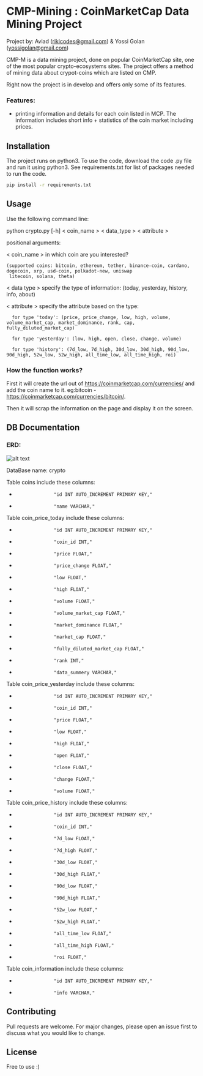# CMP-Mining : CoinMarketCap Data Mining Project
Project by: Aviad (rikicodes@gmail.com) & Yossi Golan (yossigolan@gmail.com)

CMP-M is a data mining project, done on popular CoinMarketCap site, one of the most popular crypto-ecosystems sites.
The project offers a method of mining data about crypot-coins which are listed on CMP.

Right now the project is in develop and offers only some of its features.

### Features:
- printing information and details for each coin listed in MCP. The information includes short info + statistics of the coin market including prices.

## Installation

The project runs on python3.
To use the code, download the code .py file and run it using python3.
See requirements.txt for list of packages needed to run the code.

```bash
pip install -r requirements.txt 
```

## Usage

Use the following command line:

python crypto.py [-h] < coin_name > < data_type > < attribute >
  
positional arguments:
  
  < coin_name >  in which coin are you interested?
    
    (supported coins: bitcoin, ethereum, tether, binance-coin, cardano, dogecoin, xrp, usd-coin, polkadot-new, uniswap
     litecoin, solana, theta)
    
  < data type >  specify the type of information: (today, yesterday, history, info, about)
      
  < attribute >  specify the attribute based on the type:
    
      for type 'today': (price, price_change, low, high, volume, volume_market_cap, market_dominance, rank, cap, fully_diluted_market_cap)
    
      for type 'yesterday': (low, high, open, close, change, volume)
    
      for type 'history': (7d_low, 7d_high, 30d_low, 30d_high, 90d_low, 90d_high, 52w_low, 52w_high, all_time_low, all_time_high, roi)

### How the function works?

First it will create the url out of https://coinmarketcap.com/currencies/ and add the coin name to it. 
eg:bitcoin - https://coinmarketcap.com/currencies/bitcoin/.

Then it will scrap the information on the page and display it on the screen.

## DB Documentation

### ERD:

![alt text](https://github.com/yossigolan/data-mining-project/blob/yossi_branch/MiningProject%20.png?raw=true)

DataBase name: crypto

Table coins include these columns:
-                   "id INT AUTO_INCREMENT PRIMARY KEY," 
-                   "name VARCHAR,"
                   
Table coin_price_today include these columns:
-                   "id INT AUTO_INCREMENT PRIMARY KEY," 
-                   "coin_id INT," 
-                   "price FLOAT," 
-                   "price_change FLOAT," 
-                   "low FLOAT," 
-                   "high FLOAT," 
-                   "volume FLOAT," 
-                   "volume_market_cap FLOAT," 
-                   "market_dominance FLOAT," 
-                   "market_cap FLOAT," 
-                   "fully_diluted_market_cap FLOAT," 
-                   "rank INT," 
-                   "data_summery VARCHAR," 
                   
Table coin_price_yesterday include these columns:
-                   "id INT AUTO_INCREMENT PRIMARY KEY," 
-                   "coin_id INT," 
-                   "price FLOAT," 
-                   "low FLOAT," 
-                   "high FLOAT," 
-                   "open FLOAT," 
-                   "close FLOAT," 
-                   "change FLOAT," 
-                   "volume FLOAT,"              

Table coin_price_history include these columns:
-                   "id INT AUTO_INCREMENT PRIMARY KEY," 
-                   "coin_id INT," 
-                   "7d_low FLOAT," 
-                   "7d_high FLOAT," 
-                   "30d_low FLOAT," 
-                   "30d_high FLOAT," 
-                   "90d_low FLOAT," 
-                   "90d_high FLOAT," 
-                   "52w_low FLOAT," 
-                   "52w_high FLOAT," 
-                   "all_time_low FLOAT," 
-                   "all_time_high FLOAT," 
-                   "roi FLOAT," 

Table coin_information include these columns:
-                   "id INT AUTO_INCREMENT PRIMARY KEY," 
-                   "info VARCHAR," 

## Contributing
Pull requests are welcome. For major changes, please open an issue first to discuss what you would like to change.


## License
Free to use :)
